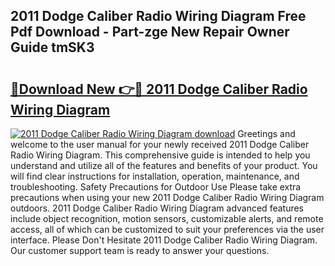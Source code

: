 ## 2011 Dodge Caliber Radio Wiring Diagram Free Pdf Download - Part-zge New Repair Owner Guide tmSK3

# <h2><a href="http://dfq8ba.blite.top/?on=2011+Dodge+Caliber+Radio+Wiring+Diagram">🔗Download New 👉🔴 2011 Dodge Caliber Radio Wiring Diagram</a></h2>

[![2011 Dodge Caliber Radio Wiring Diagram download](https://i.imgur.com/lujVjoI.png)](http://dfq8ba.blite.top/?on=2011+Dodge+Caliber+Radio+Wiring+Diagram)
Greetings and welcome to the user manual for your newly received 2011 Dodge Caliber Radio Wiring Diagram. This comprehensive guide is intended to help you understand and utilize all of the features and benefits of your product. You will find clear instructions for installation, operation, maintenance, and troubleshooting. Safety Precautions for Outdoor Use Please take extra precautions when using your new 2011 Dodge Caliber Radio Wiring Diagram outdoors. 2011 Dodge Caliber Radio Wiring Diagram advanced features include object recognition, motion sensors, customizable alerts, and remote access, all of which can be customized to suit your preferences via the user interface. Please Don't Hesitate 2011 Dodge Caliber Radio Wiring Diagram. Our customer support team is ready to answer your questions.
